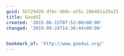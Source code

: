 ```yaml
---
guid: 5b729d28-dfbc-4b0c-af5c-28b481a29a23
title: GoodUI
created: '2015-06-15T07:52:08+00:00'
changed: '2019-09-24T14:36:44+00:00'


bookmark_of: 'http://www.goodui.org/'
---
```




